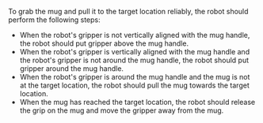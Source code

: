 To grab the mug and pull it to the target location reliably, the robot should perform the following steps:
- When the robot's gripper is not vertically aligned with the mug handle, the robot should put gripper above the mug handle.
- When the robot's gripper is vertically aligned with the mug handle and the robot's gripper is not around the mug handle, the robot should put gripper around the mug handle.
- When the robot's gripper is around the mug handle and the mug is not at the target location, the robot should pull the mug towards the target location.
- When the mug has reached the target location, the robot should release the grip on the mug and move the gripper away from the mug.